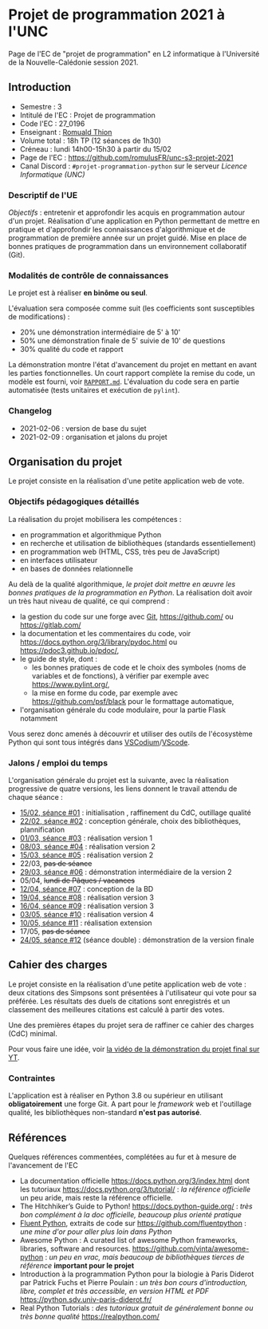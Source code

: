 Projet de programmation 2021 à l'UNC
====================================

Page de l'EC de "projet de programmation" en L2 informatique à l'Université de la Nouvelle-Calédonie session 2021.

Introduction
------------

* Semestre : 3
* Intitulé de l'EC : Projet de programmation
* Code l'EC : 27_0196
* Enseignant : [Romuald Thion](mailto:romuald.thion@unc.nc)
* Volume total : 18h TP (12 séances de 1h30)
* Créneau : lundi 14h00-15h30 à partir du 15/02
* Page de l'EC : <https://github.com/romulusFR/unc-s3-projet-2021>
* Canal Discord : `#projet-programmation-python` sur le serveur _Licence Informatique (UNC)_

### Descriptif de l'UE

*Objectifs* : entretenir et approfondir les acquis en programmation autour d'un projet.
Réalisation d'une application en Python permettant de mettre en pratique et d'approfondir les connaissances d'algorithmique et de programmation de première année sur un projet guidé.
Mise en place de bonnes pratiques de programmation dans un environnement collaboratif (Git).

### Modalités de contrôle de connaissances

Le projet est à réaliser **en binôme ou seul**.

L'évaluation sera composée comme suit (les coefficients sont susceptibles de modifications) :

* 20% une démonstration intermédiaire de 5' à 10'
* 50% une démonstration finale de 5' suivie de 10' de questions
* 30% qualité du code et rapport

La démonstration montre l'état d'avancement du projet en mettant en avant les parties fonctionnelles.
Un court rapport complète la remise du code, un modèle est fourni, voir [`RAPPORT.md`](RAPPORT.md).
L'évaluation du code sera en partie automatisée (tests unitaires et exécution de `pylint`).

### Changelog

* 2021-02-06 : version de base du sujet
* 2021-02-09 : organisation et jalons du projet

Organisation du projet
----------------------

Le projet consiste en la réalisation d'une petite application web de vote.

### Objectifs pédagogiques détaillés

La réalisation du projet mobilisera les compétences :

* en programmation et algorithmique Python
* en recherche et utilisation de bibliothèques (standards essentiellement)
* en programmation web (HTML, CSS, très peu de JavaScript)
* en interfaces utilisateur
* en bases de données relationnelle

Au delà de la qualité algorithmique, _le projet doit mettre en œuvre les bonnes pratiques de la programmation en Python_.
La réalisation doit avoir un très haut niveau de qualité, ce qui comprend :

* la gestion du code sur une forge avec [Git](https://git-scm.com/), <https://github.com/> ou <https://gitlab.com/>
* la documentation et les commentaires du code, voir <https://docs.python.org/3/library/pydoc.html> ou <https://pdoc3.github.io/pdoc/>,
* le guide de style, dont :
  - les bonnes pratiques de code et le choix des symboles (noms de variables et de fonctions), à vérifier par exemple avec <https://www.pylint.org/>,
  - la mise en forme du code, par exemple avec <https://github.com/psf/black> pour le formattage automatique,
* l'organisation générale du code modulaire, pour la partie Flask notamment

Vous serez donc amenés à découvrir et utiliser des outils de l'écosystème Python qui sont tous intégrés dans [VSCodium](https://vscodium.com/)/[VScode](https://code.visualstudio.com/).

### Jalons / emploi du temps

L'organisation générale du projet est la suivante, avec la réalisation progressive de quatre versions, les liens donnent le travail attendu de chaque séance :

* [15/02, séance #01](seances/SEANCE_01.md) : initialisation , raffinement du CdC, outillage qualité
* [22/02, séance #02](seances/SEANCE_02.md) : conception générale, choix des bibliothèques, plannification
* [01/03, séance #03](seances/SEANCE_03.md) : réalisation version 1
* [08/03, séance #04](seances/SEANCE_04.md) : réalisation version 2
* [15/03, séance #05](seances/SEANCE_05.md) : réalisation version 2
* 22/03, ~~pas de séance~~
* [29/03, séance #06](seances/SEANCE_06.md) : démonstration intermédiaire de la version 2
* 05/04, ~~lundi de Pâques / vacances~~
* [12/04, séance #07](seances/SEANCE_07.md) : conception de la BD
* [19/04, séance #08](seances/SEANCE_08.md) : réalisation version 3
* [16/04, séance #09](seances/SEANCE_09.md) : réalisation version 3
* [03/05, séance #10](seances/SEANCE_10.md) : réalisation version 4
* [10/05, séance #11](seances/SEANCE_11.md) : réalisation extension
* 17/05, ~~pas de séance~~
* [24/05, séance #12](seances/SEANCE_12.md) (séance double) : démonstration de la version finale

Cahier des charges
------------------

Le projet consiste en la réalisation d'une petite application web de vote : deux citations des Simpsons sont présentées à l'utilisateur qui vote pour sa préférée.
Les résultats des duels de citations sont enregistrés et un classement des meilleures citations est calculé à partir des votes.

Une des premières étapes du projet sera de raffiner ce cahier des charges (CdC) minimal.

Pour vous faire une idée, voir [la vidéo de la démonstration du projet final sur YT](https://youtu.be/89NNkLoDkfk).

### Contraintes

L'application est à réaliser en Python 3.8 ou supérieur en utilisant **obligatoirement** une forge Git.
A part pour le _framework_ web et l'outillage qualité, les bibliothèques non-standard **n'est pas autorisé**.

Références
----------

Quelques références commentées, complétées au fur et à mesure de l'avancement de l'EC

* La documentation officielle <https://docs.python.org/3/index.html> dont les tutoriaux <https://docs.python.org/3/tutorial/> : _la référence officielle_ un peu aride, mais reste la référence officielle.
* The Hitchhiker’s Guide to Python! <https://docs.python-guide.org/> : _très bon complément à la doc officielle, beaucoup plus orienté pratique_
* [Fluent Python](http://shop.oreilly.com/product/0636920032519.do), extraits de code sur <https://github.com/fluentpython> : _une mine d'or pour aller plus loin dans Python_
* Awesome Python : A curated list of awesome Python frameworks, libraries, software and resources. <https://github.com/vinta/awesome-python> : _un peu en vrac, mais beaucoup de bibliothèques tierces de référence_ **important pour le projet**
* Introduction à la programmation Python pour la biologie à Paris Diderot par Patrick Fuchs et Pierre Poulain : _un très bon cours d'introduction, libre, complet et très accessible, en version HTML et PDF_ <https://python.sdv.univ-paris-diderot.fr/>
* Real Python Tutorials  : _des tutoriaux gratuit de généralement bonne ou très bonne qualité_ <https://realpython.com/>
